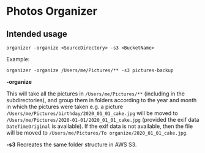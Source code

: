 # Photos Organizer

## Intended usage

```
organizer -organize <SourceDirectory> -s3 <BucketName>
```
Example:
```
organizer -organize /Users/me/Pictures/** -s3 pictures-backup
```

**-organize**

This will take all the pictures in `/Users/me/Pictures/**` (including in the subdirectories), and group them in folders according to the year and month in which the pictures were taken e.g. a picture `/Users/me/Pictures/birthday/2020_01_01_cake.jpg` will be moved to `/Users/me/Pictures/2020-01-01/2020_01_01_cake.jpg` (provided the exif data `DateTimeOriginal` is available). If the exif data is not available, then the file will be moved to `/Users/me/Pictures/To organize/2020_01_01_cake.jpg`.

**-s3**
Recreates the same folder structure in AWS S3.